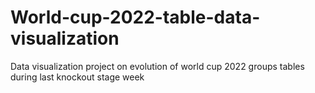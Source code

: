 # World-cup-2022-table-data-visualization
Data visualization project on evolution of world cup 2022 groups tables during last knockout stage week
